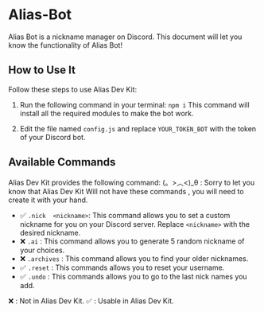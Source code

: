 

# Alias-Bot

Alias Bot is a  nickname manager on Discord. This document will let you know the  functionality of Alias Bot!

## How to Use It

Follow these steps to use Alias Dev Kit:

1. Run the following command in your terminal:
`npm i` This command will install all the required modules to make the bot work.

2. Edit the file named `config.js` and replace `YOUR_TOKEN_BOT` with the token of your Discord bot.

## Available Commands

Alias Dev Kit provides the following command:
 (。>︿<)_θ : Sorry to let you know that Alias Dev Kit Will not have these commands , you will need to create it with your hand.

- ✅ `.nick  <nickname>`: This command allows you to set a custom nickname for you on your Discord server.  Replace `<nickname>` with the desired nickname.
- ❌ `.ai` : This command allows you to generate 5 random nickname of your choices.
- ❌ `.archives` : This command allows you to find your older nicknames.
- ✅ `.reset` : This commands allows you to reset your username.
- ✅ `.undo` : This commands allows you to go to the last nick names you add.


 ❌ : Not in Alias Dev Kit.
 ✅ : Usable in Alias Dev Kit.





